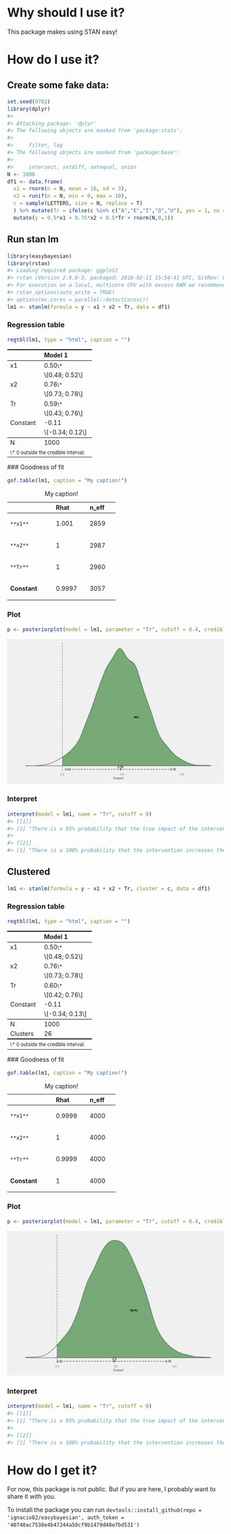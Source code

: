 <!-- README.md is generated from README.Rmd. Please edit that file -->
Why should I use it?
====================

This package makes using STAN easy!

How do I use it?
================

Create some fake data:
----------------------

``` r
set.seed(9782)
library(dplyr)
#> 
#> Attaching package: 'dplyr'
#> The following objects are masked from 'package:stats':
#> 
#>     filter, lag
#> The following objects are masked from 'package:base':
#> 
#>     intersect, setdiff, setequal, union
N <- 1000
df1 <- data.frame(
  x1 = rnorm(n = N, mean = 10, sd = 3),
  x2 = runif(n = N, min = 0, max = 10),
  c = sample(LETTERS, size = N, replace = T)
  ) %>% mutate(Tr = ifelse(c %in% c("A","E","I","O","U"), yes = 1, no = 0)) %>%
  mutate(y = 0.5*x1 + 0.75*x2 + 0.5*Tr + rnorm(N,0,1))
```

Run stan lm
-----------

``` r
library(easybayesian)
library(rstan)
#> Loading required package: ggplot2
#> rstan (Version 2.9.0-3, packaged: 2016-02-11 15:54:41 UTC, GitRev: 05c3d0058b6a)
#> For execution on a local, multicore CPU with excess RAM we recommend calling
#> rstan_options(auto_write = TRUE)
#> options(mc.cores = parallel::detectCores())
lm1 <- stanlm(formula = y ~ x1 + x2 + Tr, data = df1)
```

### Regression table

``` r
regtbl(lm1, type = "html", caption = "")
```

<!DOCTYPE HTML PUBLIC "-//W3C//DTD HTML 4.01 Transitional//EN" "http://www.w3.org/TR/html4/loose.dtd">
<table cellspacing="0" align="center" style="border: none;">
<tr>
<th style="text-align: left; border-top: 2px solid black; border-bottom: 1px solid black; padding-right: 12px;">
<b></b>
</th>
<th style="text-align: left; border-top: 2px solid black; border-bottom: 1px solid black; padding-right: 12px;">
<b>Model 1</b>
</th>
</tr>
<tr>
<td style="padding-right: 12px; border: none;">
x1
</td>
<td style="padding-right: 12px; border: none;">
0.50<sup style="vertical-align: 0px;">\*</sup>
</td>
</tr>
<tr>
<td style="padding-right: 12px; border: none;">
</td>
<td style="padding-right: 12px; border: none;">
\[0.48; 0.52\]
</td>
</tr>
<tr>
<td style="padding-right: 12px; border: none;">
x2
</td>
<td style="padding-right: 12px; border: none;">
0.76<sup style="vertical-align: 0px;">\*</sup>
</td>
</tr>
<tr>
<td style="padding-right: 12px; border: none;">
</td>
<td style="padding-right: 12px; border: none;">
\[0.73; 0.78\]
</td>
</tr>
<tr>
<td style="padding-right: 12px; border: none;">
Tr
</td>
<td style="padding-right: 12px; border: none;">
0.59<sup style="vertical-align: 0px;">\*</sup>
</td>
</tr>
<tr>
<td style="padding-right: 12px; border: none;">
</td>
<td style="padding-right: 12px; border: none;">
\[0.43; 0.76\]
</td>
</tr>
<tr>
<td style="padding-right: 12px; border: none;">
Constant
</td>
<td style="padding-right: 12px; border: none;">
-0.11
</td>
</tr>
<tr>
<td style="padding-right: 12px; border: none;">
</td>
<td style="padding-right: 12px; border: none;">
\[-0.34; 0.12\]
</td>
</tr>
<tr>
<td style="border-top: 1px solid black;">
N
</td>
<td style="border-top: 1px solid black;">
1000
</td>
</tr>
<tr>
<td style="padding-right: 12px; border: none;" colspan="3">
<span style="font-size:0.8em">\* 0 outside the credible interval.</span>
</td>
</tr>
</table>
### Goodness of fit

``` r
gof.table(lm1, caption = "My caption!")
```

<table style="width:50%;">
<caption>My caption!</caption>
<colgroup>
<col width="23%" />
<col width="12%" />
<col width="13%" />
</colgroup>
<thead>
<tr class="header">
<th align="left"> </th>
<th align="left">Rhat</th>
<th align="left">n_eff</th>
</tr>
</thead>
<tbody>
<tr class="odd">
<td align="left"><pre><code>**x1**</code></pre></td>
<td align="left"><p>1.001</p></td>
<td align="left"><p>2859</p></td>
</tr>
<tr class="even">
<td align="left"><pre><code>**x2**</code></pre></td>
<td align="left"><p>1</p></td>
<td align="left"><p>2987</p></td>
</tr>
<tr class="odd">
<td align="left"><pre><code>**Tr**</code></pre></td>
<td align="left"><p>1</p></td>
<td align="left"><p>2960</p></td>
</tr>
<tr class="even">
<td align="left"><p><strong>Constant</strong></p></td>
<td align="left"><p>0.9997</p></td>
<td align="left"><p>3057</p></td>
</tr>
</tbody>
</table>

### Plot

``` r
p <- posteriorplot(model = lm1, parameter = "Tr", cutoff = 0.4, credibleIntervalWidth = .95)
```

![](README-unnamed-chunk-6-1.png)<!-- -->

### Interpret

``` r
interpret(model = lm1, name = "Tr", cutoff = 0)
#> [[1]]
#> [1] "There is a 95% probability that the true impact of the intervention is between 0.43 and 0.76 units."
#> 
#> [[2]]
#> [1] "There is a 100% probability that the intervention increases the outcome by 0 units or more."
```

Clustered
---------

``` r
lm1 <- stanlm(formula = y ~ x1 + x2 + Tr, cluster = c, data = df1)
```

### Regression table

``` r
regtbl(lm1, type = "html", caption = "")
```

<!DOCTYPE HTML PUBLIC "-//W3C//DTD HTML 4.01 Transitional//EN" "http://www.w3.org/TR/html4/loose.dtd">
<table cellspacing="0" align="center" style="border: none;">
<tr>
<th style="text-align: left; border-top: 2px solid black; border-bottom: 1px solid black; padding-right: 12px;">
<b></b>
</th>
<th style="text-align: left; border-top: 2px solid black; border-bottom: 1px solid black; padding-right: 12px;">
<b>Model 1</b>
</th>
</tr>
<tr>
<td style="padding-right: 12px; border: none;">
x1
</td>
<td style="padding-right: 12px; border: none;">
0.50<sup style="vertical-align: 0px;">\*</sup>
</td>
</tr>
<tr>
<td style="padding-right: 12px; border: none;">
</td>
<td style="padding-right: 12px; border: none;">
\[0.48; 0.52\]
</td>
</tr>
<tr>
<td style="padding-right: 12px; border: none;">
x2
</td>
<td style="padding-right: 12px; border: none;">
0.76<sup style="vertical-align: 0px;">\*</sup>
</td>
</tr>
<tr>
<td style="padding-right: 12px; border: none;">
</td>
<td style="padding-right: 12px; border: none;">
\[0.73; 0.78\]
</td>
</tr>
<tr>
<td style="padding-right: 12px; border: none;">
Tr
</td>
<td style="padding-right: 12px; border: none;">
0.60<sup style="vertical-align: 0px;">\*</sup>
</td>
</tr>
<tr>
<td style="padding-right: 12px; border: none;">
</td>
<td style="padding-right: 12px; border: none;">
\[0.42; 0.76\]
</td>
</tr>
<tr>
<td style="padding-right: 12px; border: none;">
Constant
</td>
<td style="padding-right: 12px; border: none;">
-0.11
</td>
</tr>
<tr>
<td style="padding-right: 12px; border: none;">
</td>
<td style="padding-right: 12px; border: none;">
\[-0.34; 0.13\]
</td>
</tr>
<tr>
<td style="border-top: 1px solid black;">
N
</td>
<td style="border-top: 1px solid black;">
1000
</td>
</tr>
<tr>
<td style="border-bottom: 2px solid black;">
Clusters
</td>
<td style="border-bottom: 2px solid black;">
26
</td>
</tr>
<tr>
<td style="padding-right: 12px; border: none;" colspan="3">
<span style="font-size:0.8em">\* 0 outside the credible interval.</span>
</td>
</tr>
</table>
### Goodness of fit

``` r
gof.table(lm1, caption = "My caption!")
```

<table style="width:50%;">
<caption>My caption!</caption>
<colgroup>
<col width="23%" />
<col width="12%" />
<col width="13%" />
</colgroup>
<thead>
<tr class="header">
<th align="left"> </th>
<th align="left">Rhat</th>
<th align="left">n_eff</th>
</tr>
</thead>
<tbody>
<tr class="odd">
<td align="left"><pre><code>**x1**</code></pre></td>
<td align="left"><p>0.9999</p></td>
<td align="left"><p>4000</p></td>
</tr>
<tr class="even">
<td align="left"><pre><code>**x2**</code></pre></td>
<td align="left"><p>1</p></td>
<td align="left"><p>4000</p></td>
</tr>
<tr class="odd">
<td align="left"><pre><code>**Tr**</code></pre></td>
<td align="left"><p>0.9999</p></td>
<td align="left"><p>4000</p></td>
</tr>
<tr class="even">
<td align="left"><p><strong>Constant</strong></p></td>
<td align="left"><p>1</p></td>
<td align="left"><p>4000</p></td>
</tr>
</tbody>
</table>

### Plot

``` r
p <- posteriorplot(model = lm1, parameter = "Tr", cutoff = 0.4, credibleIntervalWidth = .95)
```

![](README-unnamed-chunk-11-1.png)<!-- -->

### Interpret

``` r
interpret(model = lm1, name = "Tr", cutoff = 0)
#> [[1]]
#> [1] "There is a 95% probability that the true impact of the intervention is between 0.42 and 0.76 units."
#> 
#> [[2]]
#> [1] "There is a 100% probability that the intervention increases the outcome by 0 units or more."
```

How do I get it?
================

For now, this package is not public. But if you are here, I probably want to share it with you.

To install the package you can run `devtools::install_github(repo = 'ignacio82/easybayesian', auth_token = '40748ac7538e4b47244a58cf9b1479d48e7bd531')`
